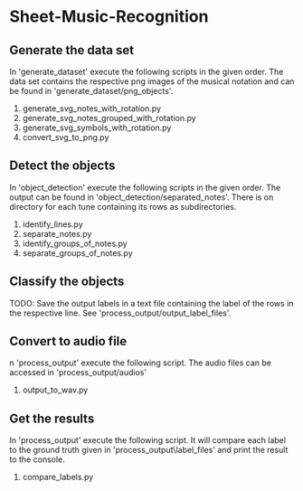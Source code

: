 # Sheet-Music-Recognition

## Generate the data set 
In 'generate_dataset' execute the following scripts in the given order. The data set contains the respective png images of the musical notation and can be found in 'generate_dataset/png_objects'.

1. generate_svg_notes_with_rotation.py
2. generate_svg_notes_grouped_with_rotation.py
3. generate_svg_symbols_with_rotation.py
4. convert_svg_to_png.py
 
## Detect the objects 

In 'object_detection' execute the following scripts in the given order. The output can be found in 'object_detection/separated_notes'. There is on directory for each tune containing its rows as subdirectories. 

1. identify_lines.py
2. separate_notes.py
3. identify_groups_of_notes.py
4. separate_groups_of_notes.py

## Classify the objects 
TODO: Save the output labels in a text file containing the label of the rows in the respective line. See 'process_output/output_label_files'.

## Convert to audio file 
n 'process_output' execute the following script. The audio files can be accessed in 'process_output/audios'

1. output_to_wav.py

## Get the results
In 'process_output' execute the following script. It will compare each label to the ground truth given in 'process_output\label_files' and print the result to the console. 

1. compare_labels.py
